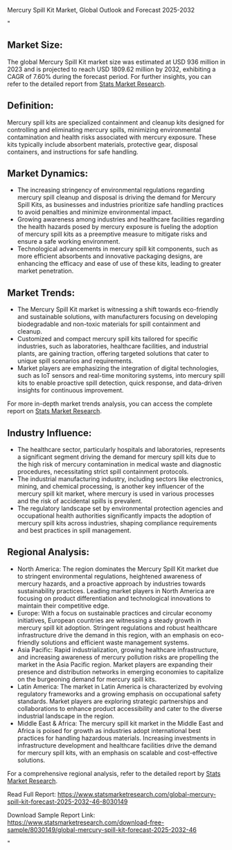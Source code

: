 Mercury Spill Kit Market, Global Outlook and Forecast 2025-2032

"<h2>Market Size:</h2>
<p>The global Mercury Spill Kit market size was estimated at USD 936 million in 2023 and is projected to reach USD 1809.62 million by 2032, exhibiting a CAGR of 7.60% during the forecast period. For further insights, you can refer to the detailed report from <a href='https://www.statsmarketresearch.com/global-mercury-spill-kit-forecast-2025-2032-46-8030149'>Stats Market Research</a>.</p>

<h2>Definition:</h2>
<p>Mercury spill kits are specialized containment and cleanup kits designed for controlling and eliminating mercury spills, minimizing environmental contamination and health risks associated with mercury exposure. These kits typically include absorbent materials, protective gear, disposal containers, and instructions for safe handling.</p>

<h2>Market Dynamics:</h2>
<ul>
<li>The increasing stringency of environmental regulations regarding mercury spill cleanup and disposal is driving the demand for Mercury Spill Kits, as businesses and industries prioritize safe handling practices to avoid penalties and minimize environmental impact.</li>
<li>Growing awareness among industries and healthcare facilities regarding the health hazards posed by mercury exposure is fueling the adoption of mercury spill kits as a preemptive measure to mitigate risks and ensure a safe working environment.</li>
<li>Technological advancements in mercury spill kit components, such as more efficient absorbents and innovative packaging designs, are enhancing the efficacy and ease of use of these kits, leading to greater market penetration.</li>
</ul>

<h2>Market Trends:</h2>
<ul>
<li>The Mercury Spill Kit market is witnessing a shift towards eco-friendly and sustainable solutions, with manufacturers focusing on developing biodegradable and non-toxic materials for spill containment and cleanup.</li>
<li>Customized and compact mercury spill kits tailored for specific industries, such as laboratories, healthcare facilities, and industrial plants, are gaining traction, offering targeted solutions that cater to unique spill scenarios and requirements.</li>
<li>Market players are emphasizing the integration of digital technologies, such as IoT sensors and real-time monitoring systems, into mercury spill kits to enable proactive spill detection, quick response, and data-driven insights for continuous improvement.</li>
</ul>
<p>For more in-depth market trends analysis, you can access the complete report on <a href='https://www.statsmarketresearch.com/global-mercury-spill-kit-forecast-2025-2032-46-8030149'>Stats Market Research</a>.</p>

<h2>Industry Influence:</h2>
<ul>
<li>The healthcare sector, particularly hospitals and laboratories, represents a significant segment driving the demand for mercury spill kits due to the high risk of mercury contamination in medical waste and diagnostic procedures, necessitating strict spill containment protocols.</li>
<li>The industrial manufacturing industry, including sectors like electronics, mining, and chemical processing, is another key influencer of the mercury spill kit market, where mercury is used in various processes and the risk of accidental spills is prevalent.</li>
<li>The regulatory landscape set by environmental protection agencies and occupational health authorities significantly impacts the adoption of mercury spill kits across industries, shaping compliance requirements and best practices in spill management.</li>
</ul>

<h2>Regional Analysis:</h2>
<ul>
<li>North America: The region dominates the Mercury Spill Kit market due to stringent environmental regulations, heightened awareness of mercury hazards, and a proactive approach by industries towards sustainability practices. Leading market players in North America are focusing on product differentiation and technological innovations to maintain their competitive edge.</li>
<li>Europe: With a focus on sustainable practices and circular economy initiatives, European countries are witnessing a steady growth in mercury spill kit adoption. Stringent regulations and robust healthcare infrastructure drive the demand in this region, with an emphasis on eco-friendly solutions and efficient waste management systems.</li>
<li>Asia Pacific: Rapid industrialization, growing healthcare infrastructure, and increasing awareness of mercury pollution risks are propelling the market in the Asia Pacific region. Market players are expanding their presence and distribution networks in emerging economies to capitalize on the burgeoning demand for mercury spill kits.</li>
<li>Latin America: The market in Latin America is characterized by evolving regulatory frameworks and a growing emphasis on occupational safety standards. Market players are exploring strategic partnerships and collaborations to enhance product accessibility and cater to the diverse industrial landscape in the region.</li>
<li>Middle East & Africa: The mercury spill kit market in the Middle East and Africa is poised for growth as industries adopt international best practices for handling hazardous materials. Increasing investments in infrastructure development and healthcare facilities drive the demand for mercury spill kits, with an emphasis on scalable and cost-effective solutions.</li>
</ul>
<p>For a comprehensive regional analysis, refer to the detailed report by <a href='https://www.statsmarketresearch.com/global-mercury-spill-kit-forecast-2025-2032-46-8030149'>Stats Market Research</a>.</p>

<p>Read Full Report: <a href='https://www.statsmarketresearch.com/global-mercury-spill-kit-forecast-2025-2032-46-8030149'>https://www.statsmarketresearch.com/global-mercury-spill-kit-forecast-2025-2032-46-8030149</a></p>
<p>Download Sample Report Link: <a href='https://www.statsmarketresearch.com/download-free-sample/8030149/global-mercury-spill-kit-forecast-2025-2032-46'>https://www.statsmarketresearch.com/download-free-sample/8030149/global-mercury-spill-kit-forecast-2025-2032-46</a></p>"
